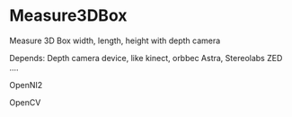
# Measure3DBox
Measure 3D Box width, length, height with depth camera

Depends:
Depth camera device, like kinect, orbbec Astra, Stereolabs ZED ....

OpenNI2

OpenCV
